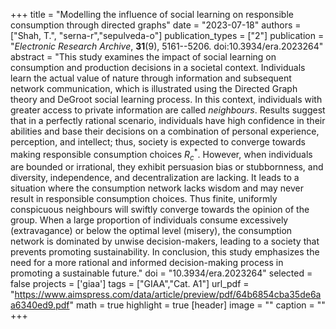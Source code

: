 +++
title = "Modelling the influence of social learning on responsible consumption through directed graphs"
date = "2023-07-18"
authors = ["Shah, T.", "serna-r","sepulveda-o"]
publication_types = ["2"]
publication = "*Electronic Research Archive*, **31**(9), 5161--5206. doi:10.3934/era.2023264"
abstract = "This study examines the impact of social learning on consumption and production decisions in a societal context. Individuals learn the actual value of nature through information and subsequent network communication, which is illustrated using the Directed Graph theory and DeGroot social learning process. In this context, individuals with greater access to private information are called *neighbours*. Results suggest that in a perfectly rational scenario, individuals have high confidence in their abilities and base their decisions on a combination of personal experience, perception, and intellect; thus, society is expected to converge towards making responsible consumption choices $R_c^*$. However, when individuals are bounded or irrational, they exhibit persuasion bias or stubbornness, and diversity, independence, and decentralization are lacking. It leads to a situation where the consumption network lacks wisdom and may never result in responsible consumption choices. Thus finite, uniformly conspicuous neighbours will swiftly converge towards the opinion of the group. When a large proportion of individuals consume excessively (extravagance) or below the optimal level (misery), the consumption network is dominated by unwise decision-makers, leading to a society that prevents promoting sustainability. In conclusion, this study emphasizes the need for a more rational and informed decision-making process in promoting a sustainable future."
doi = "10.3934/era.2023264"
selected = false
projects = ['giaa']
tags = ["GIAA","Cat. A1"]
url_pdf = "https://www.aimspress.com/data/article/preview/pdf/64b6854cba35de6aa6340ed9.pdf"
math = true
highlight = true
[header]
image = ""
caption = ""
+++
